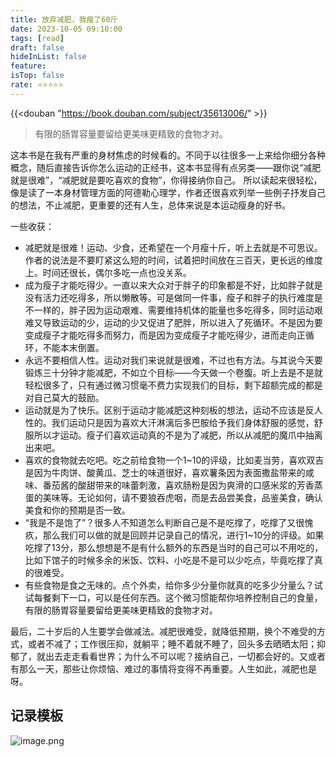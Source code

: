 ```yaml
---
title: 放弃减肥，我瘦了60斤
date: 2023-10-05 09:10:00
tags: [read]
draft: false
hideInList: false
feature: 
isTop: false
rate: ⭐️⭐️⭐️⭐️⭐️
---
```



{{<douban "https://book.douban.com/subject/35613006/" >}}

> 有限的肠胃容量要留给更美味更精致的食物才对。

这本书是在我有严重的身材焦虑的时候看的。不同于以往很多一上来给你细分各种概念，随后直接告诉你怎么运动的正经书，这本书显得有点另类——跟你说“减肥就是很难”，“减肥就是要吃喜欢的食物”，你得接纳你自己。
所以读起来很轻松，像是读了一本身材管理方面的阿德勒心理学，作者还很喜欢列举一些例子抒发自己的想法，不止减肥，更重要的还有人生，总体来说是本运动瘦身的好书。

一些收获：
- 减肥就是很难！运动、少食，还希望在一个月瘦十斤，听上去就是不可思议。作者的说法是不要盯紧这么短的时间，试着把时间放在三百天，更长远的维度上。时间还很长，偶尔多吃一点也没关系。
- 成为瘦子才能吃得少。一直以来大众对于胖子的印象都是不好，比如胖子就是没有活力还吃得多，所以懒散等。可是做同一件事，瘦子和胖子的执行难度是不一样的，胖子因为运动艰难、需要维持机体的能量也多吃得多，同时运动艰难又导致运动的少，运动的少又促进了肥胖，所以进入了死循环。不是因为要变成瘦子才能吃得多而努力，而是因为变成瘦子才能吃得少，进而走向正循环，不能本末倒置。
- 永远不要相信人性。运动对我们来说就是很难，不过也有方法。与其说今天要锻炼三十分钟才能减肥，不如立个目标——今天做一个卷腹。听上去是不是就轻松很多了，只有通过微习惯毫不费力实现我们的目标，剩下超额完成的都是对自己莫大的鼓励。
- 运动就是为了快乐。区别于运动才能减肥这种刻板的想法，运动不应该是反人性的。我们运动只是因为喜欢大汗淋漓后多巴胺给予我们身体舒服的感觉，舒服所以才运动。瘦子们喜欢运动真的不是为了减肥，所以从减肥的魔爪中抽离出来吧。
- 喜欢的食物就去吃吧。吃之前给食物一个1~10的评级，比如麦当劳，喜欢双吉是因为牛肉饼、酸黄瓜、芝士的味道很好，喜欢薯条因为表面撒盐带来的咸味、番茄酱的酸甜带来的味蕾刺激，喜欢肠粉是因为爽滑的口感米浆的芳香蒸蛋的美味等。无论如何，请不要狼吞虎咽，而是去品尝美食，品鉴美食，确认美食和你的预期是否一致。
- “我是不是饱了”？很多人不知道怎么判断自己是不是吃撑了，吃撑了又很愧疚，那么我们可以做的就是回顾并记录自己的情况，进行1~10分的评级。如果吃撑了13分，那么想想是不是有什么额外的东西是当时的自己可以不用吃的，比如下馆子的时候多余的米饭、饮料、小吃是不是可以少吃点，毕竟吃撑了真的很难受。
- 有些食物是食之无味的。点个外卖，给你多少分量你就真的吃多少分量么？试试每餐剩下一口，可以是任何东西。这个微习惯能帮你培养控制自己的食量，有限的肠胃容量要留给更美味更精致的食物才对。


最后，二十岁后的人生要学会做减法。减肥很难受，就降低预期，换个不难受的方式，或者不减了；工作很压抑，就躺平；睡不着就不睡了，回头多去晒晒太阳；抑郁了，就出去走走看看世界；为什么不可以呢？接纳自己，一切都会好的。又或者有那么一天，那些让你烦恼、难过的事情将变得不再重要。人生如此，减肥也是呀。


<!--more-->

## 记录模板

![image.png](https://bestkxt.oss-cn-guangzhou.aliyuncs.com/img/202310051029103.png)
